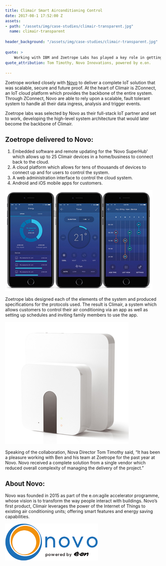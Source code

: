```yaml
---
title: Climair Smart Airconditioning Control
date: 2017-08-1 17:52:00 Z
assets:
- path: "/assets/img/case-studies/climair-transparent.jpg"
  name: climair-transparent

header_background: "/assets/img/case-studies/climair-transparent.jpg"

quote: >
    Working with IBM and Zoetrope Labs has played a key role in getting us to market before competitors moved in on the opportunity.
quote_attribution: Tom Timothy, Novo Innovations, powered by e.on.

---
```


Zoetrope worked closely with [Novo](http://hellonovo.co.uk) to deliver a complete IoT solution that was scalable, secure and future proof. At the heart of Climair is ZConnect, an IoT cloud platform which provides the backbone of the entire system. Through ZConnect, Novo are able to rely upon a scalable, fault tolerant system to handle all their data ingress, analysis and trigger events.

<!--
![Climair apps](/assets/img/case-studies/Novo-logo.jpg) -->

Zoetrope labs was selected by Novo as their full-stack IoT partner and set to work, developing the high-level system architecture that would later become the backbone of Climair.

## Zoetrope delivered to Novo:

1. Embedded software and remote updating for the ‘Novo SuperHub’ which allows up to 25 Climair devices in a  home/business to connect back to the cloud.
2. A cloud platform which allows for tens of thousands of devices to connect up and for users to control the system.
3. A web administration interface to control the cloud system.
4. Android and iOS mobile apps for customers.

![Climair apps](/assets/img/case-studies/climair-3-phones.png)

Zoetrope labs designed each of the elements of the system and produced specifications for the protocols used. The result is Climair, a system which allows customers to control their air conditioning via an app as well as setting up schedules and inviting family members to use the app.

<img src="/assets/img/case-studies/climair-with-hub.jpg" alt="Drawing" style="width: 400px;"/>

Speaking of the collaboration, Nova Director Tom Timothy said, “It has been a pleasure working with Ben and his team at Zoetrope for the past year at Novo. Novo received a complete solution from a single vendor which reduced overall complexity of managing the delivery of the project.”

## About Novo:

Novo was founded in 2015 as part of the e.on:agile accelerator programme, whose vision is to transform the way people interact with buildings. Novo’s first product, Climair leverages the power of the Internet of Things to existing air conditioning units; offering smart features and energy saving capabilities.

<img src="/assets/img/case-studies/Novo-logo.jpg" alt="Drawing" style="width: 300px;"/>

